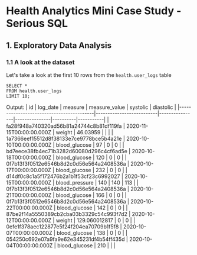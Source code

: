 # Health Analytics Mini Case Study - Serious SQL

## 1. Exploratory Data Analysis

### 1.1 A look at the dataset
Let's take a look at the first 10 rows from the `health.user_logs` table
```
SELECT *
FROM health.user_logs
LIMIT 10;
```
Output:
| id                                       | log_date                 | measure        | measure_value | systolic | diastolic |
|------------------------------------------|--------------------------|----------------|---------------|----------|-----------|
| fa28f948a740320ad56b81a24744c8b81df119fa | 2020-11-15T00:00:00.000Z | weight         | 46.03959      |          |           |
| 1a7366eef15512d8f38133e7ce9778bce5b4a21e | 2020-10-10T00:00:00.000Z | blood_glucose  | 97            | 0        | 0         |
| bd7eece38fb4ec71b3282d60080d296c4cf6ad5e | 2020-10-18T00:00:00.000Z | blood_glucose  | 120           | 0        | 0         |
| 0f7b13f3f0512e6546b8d2c0d56e564a2408536a | 2020-10-17T00:00:00.000Z | blood_glucose  | 232           | 0        | 0         |
| d14df0c8c1a5f172476b2a1b1f53cf23c6992027 | 2020-10-15T00:00:00.000Z | blood_pressure | 140           | 140      | 113       |
| 0f7b13f3f0512e6546b8d2c0d56e564a2408536a | 2020-10-21T00:00:00.000Z | blood_glucose  | 166           | 0        | 0         |
| 0f7b13f3f0512e6546b8d2c0d56e564a2408536a | 2020-10-22T00:00:00.000Z | blood_glucose  | 142           | 0        | 0         |
| 87be2f14a5550389cb2cba03b3329c54c993f7d2 | 2020-10-12T00:00:00.000Z | weight         | 129.060012817 | 0        | 0         |
| 0efe1f378aec122877e5f24f204ea70709b1f5f8 | 2020-10-07T00:00:00.000Z | blood_glucose  | 138           | 0        | 0         |
| 054250c692e07a9fa9e62e345231df4b54ff435d | 2020-10-04T00:00:00.000Z | blood_glucose  | 210           |          |           |
